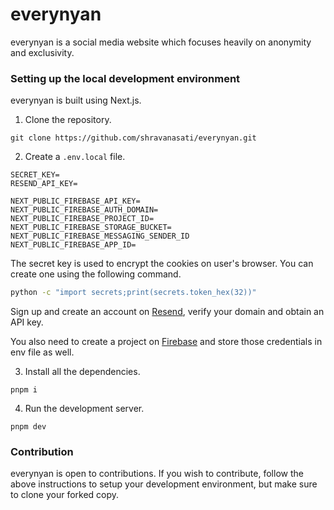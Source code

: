 # everynyan

everynyan is a social media website which focuses heavily on anonymity and exclusivity.

### Setting up the local development environment

everynyan is built using Next.js.

1. Clone the repository.

```
git clone https://github.com/shravanasati/everynyan.git
```
2. Create a `.env.local` file.

```
SECRET_KEY=
RESEND_API_KEY=

NEXT_PUBLIC_FIREBASE_API_KEY=
NEXT_PUBLIC_FIREBASE_AUTH_DOMAIN=
NEXT_PUBLIC_FIREBASE_PROJECT_ID=
NEXT_PUBLIC_FIREBASE_STORAGE_BUCKET=
NEXT_PUBLIC_FIREBASE_MESSAGING_SENDER_ID
NEXT_PUBLIC_FIREBASE_APP_ID=
```

The secret key is used to encrypt the cookies on user's browser. You can create one using the following command.

```sh
python -c "import secrets;print(secrets.token_hex(32))"
```

Sign up and create an account on [Resend](https://resend.com), verify your domain and obtain an API key.

You also need to create a project on [Firebase](https://console.firebase.google.com) and store those credentials in env file as well.


3. Install all the dependencies.

```
pnpm i
```

4. Run the development server.

```
pnpm dev
```


### Contribution

everynyan is open to contributions. If you wish to contribute, follow the above instructions to setup your development environment, but make sure to clone your forked copy.
